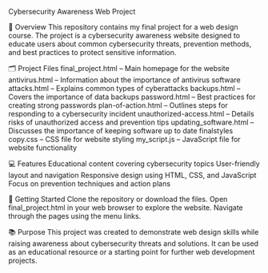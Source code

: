 Cybersecurity Awareness Web Project

📖 Overview
This repository contains my final project for a web design course. The project is a cybersecurity awareness website designed to educate users about common cybersecurity threats, prevention methods, and best practices to protect sensitive information.

🗂️ Project Files
final_project.html – Main homepage for the website
antivirus.html – Information about the importance of antivirus software
attacks.html – Explains common types of cyberattacks
backups.html – Covers the importance of data backups
password.html – Best practices for creating strong passwords
plan-of-action.html – Outlines steps for responding to a cybersecurity incident
unauthorized-access.html – Details risks of unauthorized access and prevention tips
updating_software.html – Discusses the importance of keeping software up to date
finalstyles copy.css – CSS file for website styling
my_script.js – JavaScript file for website functionality

💻 Features
Educational content covering cybersecurity topics
User-friendly layout and navigation
Responsive design using HTML, CSS, and JavaScript
Focus on prevention techniques and action plans

🚀 Getting Started
Clone the repository or download the files.
Open final_project.html in your web browser to explore the website.
Navigate through the pages using the menu links.

📚 Purpose
This project was created to demonstrate web design skills while raising awareness about cybersecurity threats and solutions. It can be used as an educational resource or a starting point for further web development projects.
